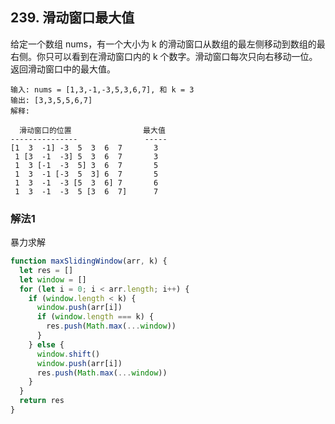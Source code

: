 ## 239. 滑动窗口最大值
给定一个数组 nums，有一个大小为 k 的滑动窗口从数组的最左侧移动到数组的最右侧。你只可以看到在滑动窗口内的 k 个数字。滑动窗口每次只向右移动一位。
返回滑动窗口中的最大值。

```
输入: nums = [1,3,-1,-3,5,3,6,7], 和 k = 3
输出: [3,3,5,5,6,7] 
解释: 

  滑动窗口的位置                最大值
---------------               -----
[1  3  -1] -3  5  3  6  7       3
 1 [3  -1  -3] 5  3  6  7       3
 1  3 [-1  -3  5] 3  6  7       5
 1  3  -1 [-3  5  3] 6  7       5
 1  3  -1  -3 [5  3  6] 7       6
 1  3  -1  -3  5 [3  6  7]      7
```

### 解法1
暴力求解
```javascript
function maxSlidingWindow(arr, k) {
  let res = []
  let window = []
  for (let i = 0; i < arr.length; i++) {
    if (window.length < k) {
      window.push(arr[i])
      if (window.length === k) {
        res.push(Math.max(...window))
      }
    } else {
      window.shift()
      window.push(arr[i])
      res.push(Math.max(...window))
    }
  }
  return res
}
```